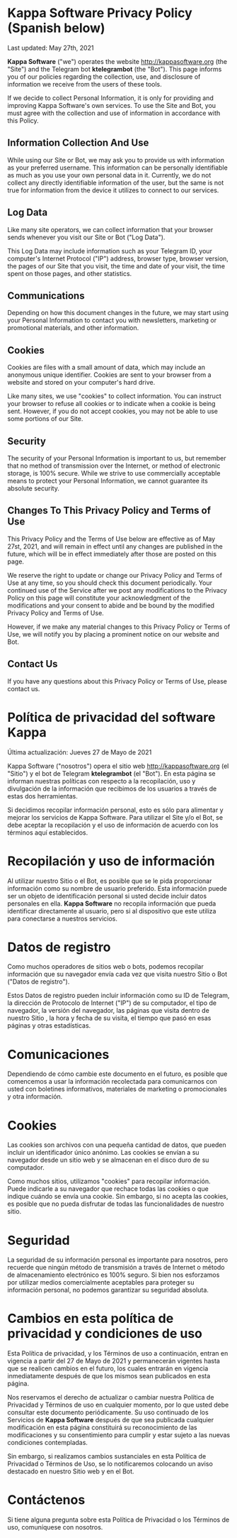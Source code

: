 # Kappa Software Privacy Policy (Spanish below)
Last updated: May 27th, 2021

**Kappa Software** ("we") operates the website http://kappasoftware.org (the "Site") and the Telegram bot **ktelegrambot** (the "Bot"). This page informs you of our policies regarding the collection, use, and disclosure of information we receive from the users of these tools.

If we decide to collect Personal Information, it is only for providing and improving Kappa Software's own services. To use the Site and Bot, you must agree with the collection and use of information in accordance with this Policy.

## Information Collection And Use
While using our Site or Bot, we may ask you to provide us with information as your preferred username. This information can be personally identifiable as much as you use your own personal data in it. Currently, we do not collect any directly identifiable information of the user, but the same is not true for information from the device it utilizes to connect to our services.

## Log Data
Like many site operators, we can collect information that your browser sends whenever you visit our Site or Bot ("Log Data").

This Log Data may include information such as your Telegram ID, your computer's Internet Protocol ("IP") address, browser type, browser version, the pages of our Site that you visit, the time and date of your visit, the time spent on those pages, and other statistics.

## Communications
Depending on how this document changes in the future, we may start using your Personal Information to contact you with newsletters, marketing or promotional materials, and other information.

## Cookies
Cookies are files with a small amount of data, which may include an anonymous unique identifier. Cookies are sent to your browser from a website and stored on your computer's hard drive.

Like many sites, we use "cookies" to collect information. You can instruct your browser to refuse all cookies or to indicate when a cookie is being sent. However, if you do not accept cookies, you may not be able to use some portions of our Site.

## Security
The security of your Personal Information is important to us, but remember that no method of transmission over the Internet, or method of electronic storage, is 100% secure. While we strive to use commercially acceptable means to protect your Personal Information, we cannot guarantee its absolute security.

## Changes To This Privacy Policy and Terms of Use
This Privacy Policy and the Terms of Use below are effective as of May 27st, 2021, and will remain in effect until any changes are published in the future, which will be in effect immediately after those are posted on this page.

We reserve the right to update or change our Privacy Policy and Terms of Use at any time, so you should check this document periodically. Your continued use of the Service after we post any modifications to the Privacy Policy on this page will constitute your acknowledgment of the modifications and your consent to abide and be bound by the modified Privacy Policy and Terms of Use.

However, if we make any material changes to this Privacy Policy or Terms of Use, we will notify you by placing a prominent notice on our website and Bot.

## Contact Us
If you have any questions about this Privacy Policy or Terms of Use, please contact us.



# Política de privacidad del software Kappa
Última actualización: Jueves 27 de Mayo de 2021

Kappa Software ("nosotros") opera el sitio web http://kappasoftware.org (el "Sitio") y el bot de Telegram **ktelegrambot** (el "Bot"). En esta página se informan nuestras políticas con respecto a la recopilación, uso y divulgación de la información que recibimos de los usuarios a través de estas dos herramientas.

Si decidimos recopilar información personal, esto es sólo para alimentar y mejorar los servicios de Kappa Software. Para utilizar el Site y/o el Bot, se debe aceptar la recopilación y el uso de información de acuerdo con los términos aquí establecidos.

# Recopilación y uso de información

Al utilizar nuestro Sitio o el Bot, es posible que se le pida proporcionar información como su nombre de usuario preferido. Esta información puede ser un objeto de identificación personal si usted decide incluir datos personales en ella. **Kappa Software** no recopila información que pueda identificar directamente al usuario, pero si al dispositivo que este utiliza para conectarse a nuestros servicios.

# Datos de registro
Como muchos operadores de sitios web o bots, podemos recopilar información que su navegador envía cada vez que visita nuestro Sitio o Bot ("Datos de registro").

Estos Datos de registro pueden incluir información como su ID de Telegram, la dirección de Protocolo de Internet ("IP") de su computador, el tipo de navegador, la versión del navegador, las páginas que visita dentro de  nuestro Sitio , la hora y fecha de su visita, el tiempo que pasó en esas páginas y otras estadísticas.

# Comunicaciones
Dependiendo de cómo cambie este documento en el futuro, es posible que comencemos a usar la información recolectada para comunicarnos con usted con boletines informativos, materiales de marketing o promocionales y otra información.

# Cookies
Las cookies son archivos con una pequeña cantidad de datos, que pueden incluir un identificador único anónimo. Las cookies se envían a su navegador desde un sitio web y se almacenan en el disco duro de su computador.

Como muchos sitios, utilizamos "cookies" para recopilar información. Puede indicarle a su navegador que rechace todas las cookies o que indique cuándo se envía una cookie. Sin embargo, si no acepta las cookies, es posible que no pueda disfrutar de todas las funcionalidades de nuestro sitio.

# Seguridad
La seguridad de su información personal es importante para nosotros, pero recuerde que ningún método de transmisión a través de Internet o método de almacenamiento electrónico es 100% seguro. Si bien nos esforzamos por utilizar medios comercialmente aceptables para proteger su información personal, no podemos garantizar su seguridad absoluta.

# Cambios en esta política de privacidad y condiciones de uso
Esta Política de privacidad, y los Términos de uso a continuación, entran en vigencia a partir del 27 de Mayo de 2021 y permanecerán vigentes hasta que se realicen cambios en el futuro, los cuales entrarán en vigencia inmediatamente después de que los mismos sean publicados en esta página.

Nos reservamos el derecho de actualizar o cambiar nuestra Política de Privacidad y Términos de uso en cualquier momento, por lo que usted debe consultar este documento periódicamente. Su uso continuado de los Servicios de **Kappa Software** después de que sea publicada cualquier modificación en esta página constituirá su reconocimiento de las modificaciones y su consentimiento para cumplir y estar sujeto a las nuevas condiciones contempladas.

Sin embargo, si realizamos cambios sustanciales en esta Política de Privacidad o Términos de Uso, se lo notificaremos colocando un aviso destacado en nuestro Sitio web y en el Bot.

# Contáctenos
Si tiene alguna pregunta sobre esta Política de Privacidad o los Términos de uso, comuníquese con nosotros.
